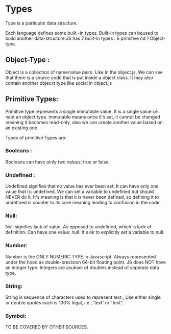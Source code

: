 # Types
Type is a particular data structure.

Each language defines some built -in types.
Built-in types can beused to build another data-structure
JS has 7 built-in types : 6 primitive nd 1 Object-type.
## Object-Type :
Object is a collection of name/value pairs.
Like in the object.js, We can see that there is a source code that is put inside a object class. It may also contain another objecxt type like social in object.js
## Primitive Types:
Primitive type represents a single immutable value. 
It is a single value i.e. naot an object type.
Immutable means once it's set, it cannot be changed meaning it becomes read-only, also we can create another value based on an existing one.

Types of primitive Types are:

### Booleans :
Booleans can have oinly two values: true or false.
### Undefined :
Undefined signifies that no value has ever been set.
It can have only one value that is: undefined.
We can set a variable to undefined but should NEVER do it. It's meaning is that it is never been defined, so defining it to undefined is counter to its core meaning leading to confusion in the code.
### Null:
Null signifies lack of value.
As opposed to undefined, which is lack of definition.
Can have one value: null.
It's ok to explicitly set a variable to null.
### Number:
Number is the ONLY NUMERIC TYPE in Javascript.
Always represented under the hood as double-precision 64-bit floating point.
JS does NOT have an integer type.
Integers are asubset of doubles instead of seperate data type.
### String:
String is sequence of characters used to represent text.,
Use either single or double quotes each is 100% legal, i.e., 'text' or "text".
### Symbol:
TO BE COVERED BY OTHER SOURCES.